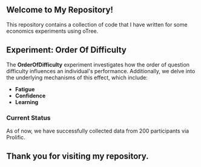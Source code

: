 ## Welcome to My Repository!

This repository contains a collection of code that I have written for some economics experiments using oTree. 

## Experiment: Order Of Difficulty

The **OrderOfDifficulty** experiment investigates how the order of question difficulty influences an individual's performance. Additionally, we delve into the underlying mechanisms of this effect, which include:
- **Fatigue**
- **Confidence**
- **Learning**

### Current Status

As of now, we have successfully collected data from 200 participants via Prolific. 


## Thank you for visiting my repository.
